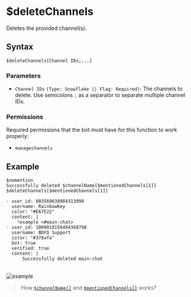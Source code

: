 # $deleteChannels
Deletes the provided channel(s).

## Syntax
```
$deleteChannels[Channel IDs;...]
```

### Parameters
- `Channel IDs` `(Type: Snowflake || Flag: Required)`: The channels to delete. Use semicolons `;` as a separator to separate multiple channel IDs.

### Permissions
Required permissions that the bot must have for this function to work properly:
- `managechannels`

## Example
```
$nomention
Successfully deleted $channelName[$mentionedChannels[1]]
$deleteChannels[$mentionedChannels[1]]
```

```
- user_id: 803569638084313098
  username: RainbowKey
  color: "#E67E22"
  content: |
    !example <#main-chat>
- user_id: 1009018156494368798
  username: BDFD Support
  color: "#378afa"
  bot: true
  verified: true
  content: |
      Successfully deleted main-chat
  ```
\
![example](https://github.com/Rainb0wKey/bdfd-wiki/assets/113303649/6479e1dd-da03-431a-85e8-1f8ff18bf84c)

> How [`$channelName[]`](./channelName.md) and [`$mentionedChannels[]`](./mentionedChannels.md) works?

